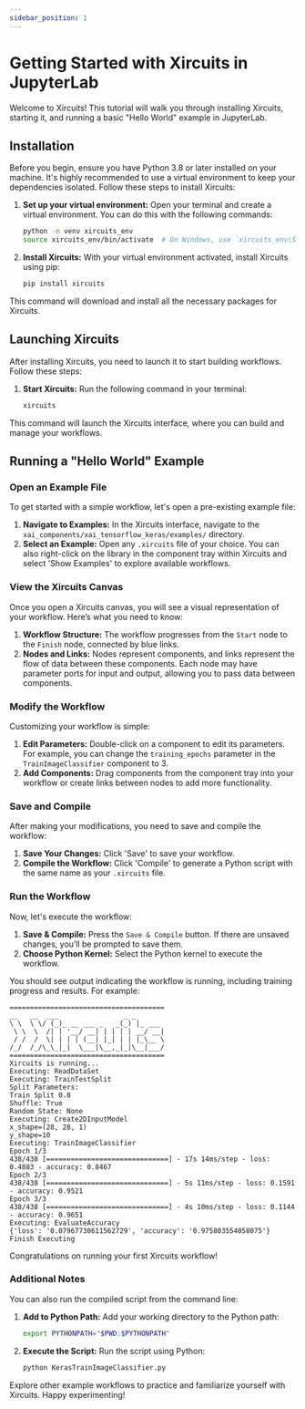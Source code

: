 ```yaml
---
sidebar_position: 1
---
```


# Getting Started with Xircuits in JupyterLab

Welcome to Xircuits! This tutorial will walk you through installing Xircuits, starting it, and running a basic "Hello World" example in JupyterLab.

## Installation

Before you begin, ensure you have Python 3.8 or later installed on your machine. It's highly recommended to use a virtual environment to keep your dependencies isolated. Follow these steps to install Xircuits:

1. **Set up your virtual environment:** Open your terminal and create a virtual environment. You can do this with the following commands:

    ```bash
    python -m venv xircuits_env
    source xircuits_env/bin/activate  # On Windows, use `xircuits_env\Scripts\activate`
    ```

2. **Install Xircuits:** With your virtual environment activated, install Xircuits using pip:

    ```bash
    pip install xircuits
    ```

This command will download and install all the necessary packages for Xircuits.

## Launching Xircuits

After installing Xircuits, you need to launch it to start building workflows. Follow these steps:

1. **Start Xircuits:** Run the following command in your terminal:

    ```bash
    xircuits
    ```

This command will launch the Xircuits interface, where you can build and manage your workflows.

## Running a "Hello World" Example

### Open an Example File

To get started with a simple workflow, let's open a pre-existing example file:

1. **Navigate to Examples:** In the Xircuits interface, navigate to the `xai_components/xai_tensorflow_keras/examples/` directory.
2. **Select an Example:** Open any `.xircuits` file of your choice. You can also right-click on the library in the component tray within Xircuits and select 'Show Examples' to explore available workflows.

### View the Xircuits Canvas

Once you open a Xircuits canvas, you will see a visual representation of your workflow. Here’s what you need to know:

1. **Workflow Structure:** The workflow progresses from the `Start` node to the `Finish` node, connected by blue links.
2. **Nodes and Links:** Nodes represent components, and links represent the flow of data between these components. Each node may have parameter ports for input and output, allowing you to pass data between components.

### Modify the Workflow

Customizing your workflow is simple:

1. **Edit Parameters:** Double-click on a component to edit its parameters. For example, you can change the `training_epochs` parameter in the `TrainImageClassifier` component to 3.
2. **Add Components:** Drag components from the component tray into your workflow or create links between nodes to add more functionality.

### Save and Compile

After making your modifications, you need to save and compile the workflow:

1. **Save Your Changes:** Click 'Save' to save your workflow.
2. **Compile the Workflow:** Click 'Compile' to generate a Python script with the same name as your `.xircuits` file.

### Run the Workflow

Now, let's execute the workflow:

1. **Save & Compile:** Press the `Save & Compile` button. If there are unsaved changes, you’ll be prompted to save them.
2. **Choose Python Kernel:** Select the Python kernel to execute the workflow.

You should see output indicating the workflow is running, including training progress and results. For example:

```plaintext
======================================
__   __  ___                _ _
\ \  \ \/ (_)_ __ ___ _   _(_) |_ ___
 \ \  \  /| | '__/ __| | | | | __/ __|
 / /  /  \| | | | (__| |_| | | |_\__ \
/_/  /_/\_\_|_|  \___|\__,_|_|\__|___/
======================================
Xircuits is running...
Executing: ReadDataSet
Executing: TrainTestSplit
Split Parameters:
Train Split 0.8 
Shuffle: True 
Random State: None
Executing: Create2DInputModel
x_shape=(28, 28, 1)
y_shape=10
Executing: TrainImageClassifier
Epoch 1/3
438/438 [==============================] - 17s 14ms/step - loss: 0.4883 - accuracy: 0.8467
Epoch 2/3
438/438 [==============================] - 5s 11ms/step - loss: 0.1591 - accuracy: 0.9521
Epoch 3/3
438/438 [==============================] - 4s 10ms/step - loss: 0.1144 - accuracy: 0.9651
Executing: EvaluateAccuracy
{'loss': '0.07967730611562729', 'accuracy': '0.975803554058075'}
Finish Executing
```

Congratulations on running your first Xircuits workflow! 

### Additional Notes

You can also run the compiled script from the command line:

1. **Add to Python Path:** Add your working directory to the Python path:

    ```bash
    export PYTHONPATH="$PWD:$PYTHONPATH"
    ```

2. **Execute the Script:** Run the script using Python:

    ```bash
    python KerasTrainImageClassifier.py
    ```

Explore other example workflows to practice and familiarize yourself with Xircuits. Happy experimenting!
